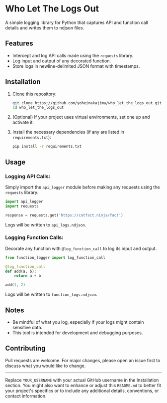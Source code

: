 # Who Let The Logs Out
A simple logging library for Python that captures API and function call details and writes them to ndjson files.

## Features
- Intercept and log API calls made using the `requests` library.
- Log input and output of any decorated function.
- Store logs in newline-delimited JSON format with timestamps.

## Installation
1. Clone this repository:
    ```bash
    git clone https://github.com/yoheinakajima/who_let_the_logs_out.git
    cd who_let_the_logs_out
    ```

2. (Optional) If your project uses virtual environments, set one up and activate it.

3. Install the necessary dependencies (if any are listed in `requirements.txt`):
    ```bash
    pip install -r requirements.txt
    ```

## Usage
### Logging API Calls:
Simply import the `api_logger` module before making any requests using the `requests` library.

```python
import api_logger
import requests

response = requests.get('https://catfact.ninja/fact')
```

Logs will be written to `api_logs.ndjson`.

### Logging Function Calls:
Decorate any function with `@log_function_call` to log its input and output.

```python
from function_logger import log_function_call

@log_function_call
def add(a, b):
    return a + b

add(1, 2)
```

Logs will be written to `function_logs.ndjson`.

## Notes
- Be mindful of what you log, especially if your logs might contain sensitive data.
- This tool is intended for development and debugging purposes.

## Contributing
Pull requests are welcome. For major changes, please open an issue first to discuss what you would like to change.

---

Replace `YOUR_USERNAME` with your actual GitHub username in the Installation section. You might also want to enhance or adjust this `README.md` to better fit your project's specifics or to include any additional details, conventions, or contact information.
